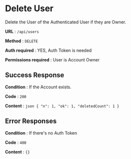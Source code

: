 # Delete User

Delete the User of the Authenticated User if they are Owner.

**URL** : `/api/users`

**Method** : `DELETE`

**Auth required** : YES, Auth Token is needed

**Permissions required** : User is Account Owner

## Success Response

**Condition** : If the Account exists.

**Code** : `200`

**Content** : ```json
{
    "n": 1,
    "ok": 1,
    "deletedCount": 1
}```

## Error Responses

**Condition** : If there's no Auth Token

**Code** : `400`

**Content** : `{}`
